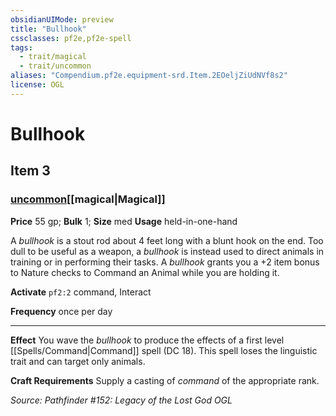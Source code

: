 ```yaml
---
obsidianUIMode: preview
title: "Bullhook"
cssclasses: pf2e,pf2e-spell
tags:
  - trait/magical
  - trait/uncommon
aliases: "Compendium.pf2e.equipment-srd.Item.2EOeljZiUdNVf8s2"
license: OGL
---
```

# Bullhook
## Item 3
### [uncommon](uncommon.md "Uncommon Rarity Trait")[[magical|Magical]]


**Price** 55 gp; 
**Bulk** 1; **Size** med
**Usage** held-in-one-hand

A _bullhook_ is a stout rod about 4 feet long with a blunt hook on the end. Too dull to be useful as a weapon, a _bullhook_ is instead used to direct animals in training or in performing their tasks. A _bullhook_ grants you a +2 item bonus to Nature checks to Command an Animal while you are holding it.

**Activate** `pf2:2` command, Interact

**Frequency** once per day

* * *

**Effect** You wave the _bullhook_ to produce the effects of a first level [[Spells/Command|Command]] spell (DC 18). This spell loses the linguistic trait and can target only animals.

**Craft Requirements** Supply a casting of _command_ of the appropriate rank.

*Source: Pathfinder #152: Legacy of the Lost God*
*OGL*